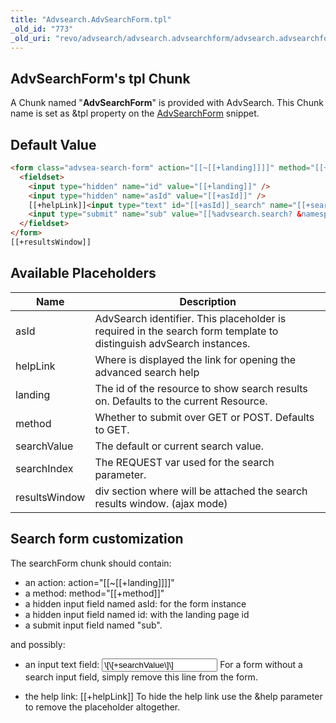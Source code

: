 ```yaml
---
title: "Advsearch.AdvSearchForm.tpl"
_old_id: "773"
_old_uri: "revo/advsearch/advsearch.advsearchform/advsearch.advsearchform.tpl"
---
```


## AdvSearchForm's tpl Chunk 

A Chunk named "**AdvSearchForm**" is provided with AdvSearch. This Chunk name is set as &tpl property on the [AdvSearchForm](/extras/advsearch/advsearch.advsearchform "AdvSearch.AdvSearchForm") snippet.

## Default Value 

``` html 
<form class="advsea-search-form" action="[[~[[+landing]]]]" method="[[+method]]">
  <fieldset>
    <input type="hidden" name="id" value="[[+landing]]" />
    <input type="hidden" name="asId" value="[[+asId]]" />
    [[+helpLink]]<input type="text" id="[[+asId]]_search" name="[[+searchIndex]]" value="[[+searchValue]]" />
    <input type="submit" name="sub" value="[[%advsearch.search? &namespace=`advsearch` &topic=`default`]]" />
  </fieldset>
</form>
[[+resultsWindow]]
```

## Available Placeholders 

| Name          | Description                                                                                                        |
| ------------- | ------------------------------------------------------------------------------------------------------------------ |
| asId          | AdvSearch identifier. This placeholder is required in the search form template to distinguish advSearch instances. |
| helpLink      | Where is displayed the link for opening the advanced search help                                                   |
| landing       | The id of the resource to show search results on. Defaults to the current Resource.                                |
| method        | Whether to submit over GET or POST. Defaults to GET.                                                               |
| searchValue   | The default or current search value.                                                                               |
| searchIndex   | The REQUEST var used for the search parameter.                                                                     |
| resultsWindow | div section where will be attached the search results window. (ajax mode)                                          |

## Search form customization 

The searchForm chunk should contain:

- an action: action="\[\[~\[\[+landing\]\]\]\]"
- a method: method="\[\[+method\]\]"
- a hidden input field named asId: <input type="hidden" name="asId" value="\[\[+asId\]\]"> for the form instance
- a hidden input field named id: <input type="hidden" name="id" value="\[\[+landing\]\]"> with the landing page id
- a submit input field named "sub".

and possibly:

- an input text field: <input type="text" id="\[\[+asId\]\]\_search" name="\[\[+searchIndex\]\]" value="\[\[+searchValue\]\]" /> 
  For a form without a search input field, simply remove this line from the form.

- the help link: \[\[+helpLink\]\] 
  To hide the help link use the &help parameter to remove the placeholder altogether.